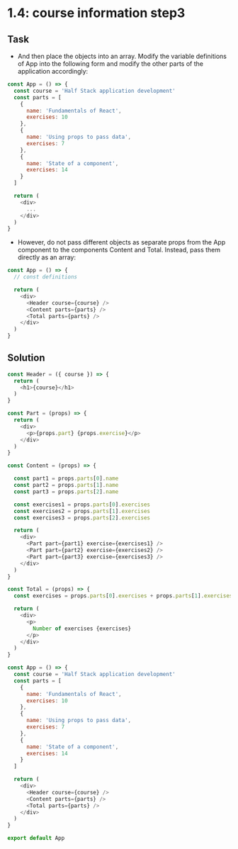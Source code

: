 # 1.4: course information step3

## Task

- And then place the objects into an array. Modify the variable definitions of App into the following form and modify the other parts of the application accordingly:

```javascript
const App = () => {
  const course = 'Half Stack application development'
  const parts = [
    {
      name: 'Fundamentals of React',
      exercises: 10
    },
    {
      name: 'Using props to pass data',
      exercises: 7
    },
    {
      name: 'State of a component',
      exercises: 14
    }
  ]

  return (
    <div>
      ...
    </div>
  )
}
```

- However, do not pass different objects as separate props from the App component to the components Content and Total. Instead, pass them directly as an array:

```javascript
const App = () => {
  // const definitions

  return (
    <div>
      <Header course={course} />
      <Content parts={parts} />
      <Total parts={parts} />
    </div>
  )
}
```

## Solution

```javascript
const Header = ({ course }) => {
  return (
    <h1>{course}</h1>
  )
}

const Part = (props) => {
  return (
    <div>
      <p>{props.part} {props.exercise}</p>
    </div>
  )
}

const Content = (props) => {

  const part1 = props.parts[0].name
  const part2 = props.parts[1].name
  const part3 = props.parts[2].name

  const exercises1 = props.parts[0].exercises
  const exercises2 = props.parts[1].exercises
  const exercises3 = props.parts[2].exercises

  return (
    <div>
      <Part part={part1} exercise={exercises1} />
      <Part part={part2} exercise={exercises2} />
      <Part part={part3} exercise={exercises3} />
    </div>
  )
}

const Total = (props) => {
  const exercises = props.parts[0].exercises + props.parts[1].exercises + props.parts[2].exercises

  return (
    <div>
      <p>
        Number of exercises {exercises}
      </p>
    </div>
  )
}

const App = () => {
  const course = 'Half Stack application development'
  const parts = [
    {
      name: 'Fundamentals of React',
      exercises: 10
    },
    {
      name: 'Using props to pass data',
      exercises: 7
    },
    {
      name: 'State of a component',
      exercises: 14
    }
  ]

  return (
    <div>
      <Header course={course} />
      <Content parts={parts} />
      <Total parts={parts} />
    </div>
  )
}

export default App
```